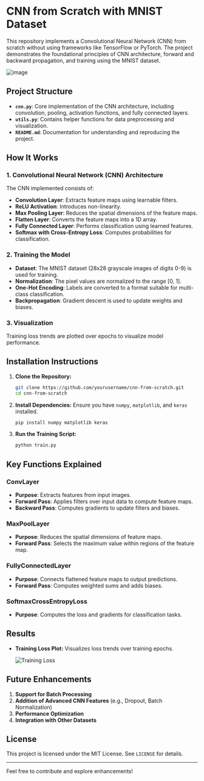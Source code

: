 # CNN from Scratch with MNIST Dataset

This repository implements a Convolutional Neural Network (CNN) from scratch without using frameworks like TensorFlow or PyTorch. The project demonstrates the foundational principles of CNN architecture, forward and backward propagation, and training using the MNIST dataset.

![image](https://github.com/user-attachments/assets/2e6e57c4-d966-4929-ae25-2342541f0a25)


## **Project Structure**

- **`cnn.py`**: Core implementation of the CNN architecture, including convolution, pooling, activation functions, and fully connected layers.
- **`utils.py`**: Contains helper functions for data preprocessing and visualization.
- **`README.md`**: Documentation for understanding and reproducing the project.

## **How It Works**

### **1. Convolutional Neural Network (CNN) Architecture**

The CNN implemented consists of:

- **Convolution Layer**: Extracts feature maps using learnable filters.
- **ReLU Activation**: Introduces non-linearity.
- **Max Pooling Layer**: Reduces the spatial dimensions of the feature maps.
- **Flatten Layer**: Converts the feature maps into a 1D array.
- **Fully Connected Layer**: Performs classification using learned features.
- **Softmax with Cross-Entropy Loss**: Computes probabilities for classification.

### **2. Training the Model**

- **Dataset**: The MNIST dataset (28x28 grayscale images of digits 0-9) is used for training.
- **Normalization**: The pixel values are normalized to the range [0, 1].
- **One-Hot Encoding**: Labels are converted to a format suitable for multi-class classification.
- **Backpropagation**: Gradient descent is used to update weights and biases.

### **3. Visualization**

Training loss trends are plotted over epochs to visualize model performance.

## **Installation Instructions**

1. **Clone the Repository:**
   ```bash
   git clone https://github.com/yourusername/cnn-from-scratch.git
   cd cnn-from-scratch
   ```

2. **Install Dependencies:**
   Ensure you have `numpy`, `matplotlib`, and `keras` installed.
   ```bash
   pip install numpy matplotlib keras
   ```

3. **Run the Training Script:**
   ```bash
   python train.py
   ```

## **Key Functions Explained**

### **ConvLayer**
- **Purpose**: Extracts features from input images.
- **Forward Pass**: Applies filters over input data to compute feature maps.
- **Backward Pass**: Computes gradients to update filters and biases.

### **MaxPoolLayer**
- **Purpose**: Reduces the spatial dimensions of feature maps.
- **Forward Pass**: Selects the maximum value within regions of the feature map.

### **FullyConnectedLayer**
- **Purpose**: Connects flattened feature maps to output predictions.
- **Forward Pass**: Computes weighted sums and adds biases.

### **SoftmaxCrossEntropyLoss**
- **Purpose**: Computes the loss and gradients for classification tasks.

## **Results**

- **Training Loss Plot:**
  Visualizes loss trends over training epochs.

  ![Training Loss](images/loss_plot.png)

## **Future Enhancements**

1. **Support for Batch Processing**
2. **Addition of Advanced CNN Features** (e.g., Dropout, Batch Normalization)
3. **Performance Optimization**
4. **Integration with Other Datasets**

## **License**

This project is licensed under the MIT License. See `LICENSE` for details.

---

Feel free to contribute and explore enhancements!

